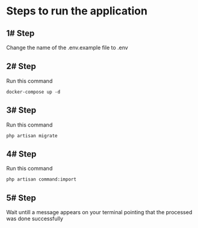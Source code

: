 
# Steps to run the application

## 1# Step
Change the name of the .env.example file to .env

## 2# Step
Run this command
```
docker-compose up -d
```

## 3# Step
Run this command
```
php artisan migrate
```

## 4# Step
Run this command
```
php artisan command:import
```

## 5# Step
Wait untill a message appears on your terminal pointing that the processed was done successfully